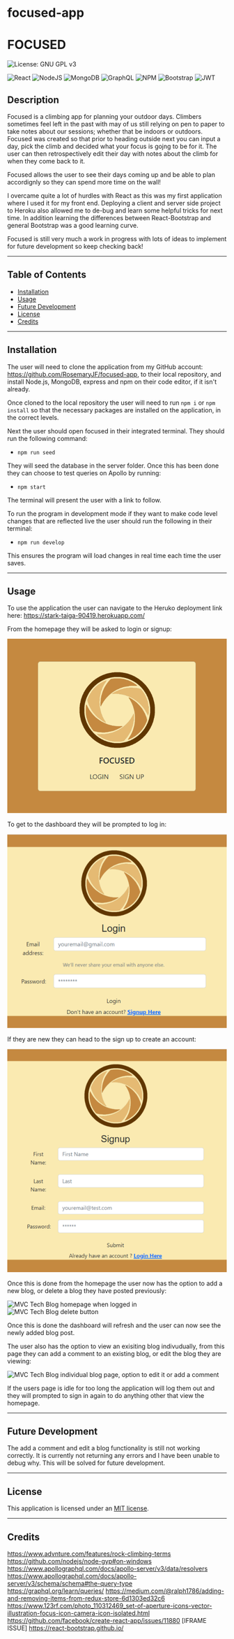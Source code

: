 # focused-app

# FOCUSED

![License: GNU GPL v3](https://img.shields.io/badge/License-GPLv3-blue.svg)

![React](https://img.shields.io/badge/React-20232A?style=for-the-badge&logo=react&logoColor=61DAFB)
![NodeJS](https://img.shields.io/badge/Node.js-339933?style=for-the-badge&logo=nodedotjs&logoColor=white)
![MongoDB](https://img.shields.io/badge/MongoDB-4EA94B?style=for-the-badge&logo=mongodb&logoColor=white)
![GraphQL](https://img.shields.io/badge/GraphQl-E10098?style=for-the-badge&logo=graphql&logoColor=white)
![NPM](https://img.shields.io/badge/npm-CB3837?style=for-the-badge&logo=npm&logoColor=white)
![Bootstrap](https://img.shields.io/badge/Bootstrap-563D7C?style=for-the-badge&logo=bootstrap&logoColor=white)
![JWT](https://img.shields.io/badge/JWT-000000?style=for-the-badge&logo=JSON%20web%20tokens&logoColor=white)



## Description

Focused is a climbing app for planning your outdoor days. Climbers sometimes feel left in the past with may of us still relying on pen to paper to take notes about our sessions; whether that be indoors or outdoors. Focused was created so that prior to heading outside next you can input a day, pick the climb and decided what your focus is gojng to be for it. The user can then retrospectively edit their day with notes about the climb for when they come back to it. 

Focused allows the user to see their days coming up and be able to plan accordignly so they can spend more time on the wall!

I overcame quite a lot of hurdles with React as this was my first application where I used it for my front end. Deploying a client and server side project to Heroku also allowed me to de-bug and learn some helpful tricks for next time. In addition learning the differences between React-Bootstrap and general Bootstrap was a good learning curve. 

Focused is still very much a work in progress with lots of ideas to implement for future development so keep checking back!

---

## Table of Contents

- [Installation](#installation)
- [Usage](#usage)
- [Future Development](#future-development)
- [License](#license)
- [Credits](#credits)

---

## Installation

The user will need to clone the application from my GitHub account: https://github.com/RosemaryJF/focused-app, to their local repository, and install Node.js, MongoDB, express and npm on their code editor, if it isn't already.

Once cloned to the local repository the user will need to run `npm i` or `npm install` so that the necessary packages are installed on the application, in the correct levels.

Next the user should open focused in their integrated terminal. They should run the following command:

- `npm run seed`

They will seed the database in the server folder. Once this has been done they can choose to test queries on Apollo by running:

- `npm start`

The terminal will present the user with a link to follow. 

To run the program in development mode if they want to make code level changes that are reflected live the user should run the following in their terminal:

- `npm run develop`

This ensures the program will load changes in real time each time the user saves.

---

## Usage

To use the application the user can navigate to the Heruko deployment link here:  https://stark-taiga-90419.herokuapp.com/

From the homepage they will be asked to login or signup:

![Focused homepage asking user to login or signup with logo](./server/assets/homepage.png)

To get to the dashboard they will be prompted to log in:

![Focused log in page](./server/assets/login.png)

If they are new they can head to the sign up to create an account:

![Focused sign up page](./server/assets/signup.png)

Once this is done from the homepage the user now has the option to add a new blog, or delete a blog they have posted previously:

![MVC Tech Blog homepage when logged in](public/images/homepage-loggedin.jpg)
![MVC Tech Blog delete button](public/images/delete-button.jpg)

Once this is done the dashboard will refresh and the user can now see the newly added blog post.

The user also has the option to view an exisiting blog indivudually, from this page they can add a comment to an existing blog, or edit the blog they are viewing:

![MVC Tech Blog individual blog page, option to edit it or add a comment](public/images/edit-blog.jpg)

If the users page is idle for too long the application will log them out and they will prompted to sign in again to do anything other that view the homepage.

---

## Future Development

The add a comment and edit a blog functionality is still not working correctly. It is currently not returning any errors and I have been unable to debug why. This will be solved for future development.

---

## License

This application is licensed under an [MIT license](https://github.com/RosemaryJF/mvc-tech-blog/blob/main/LICENSE).

---

## Credits


https://www.advnture.com/features/rock-climbing-terms
https://github.com/nodejs/node-gyp#on-windows
https://www.apollographql.com/docs/apollo-server/v3/data/resolvers
https://www.apollographql.com/docs/apollo-server/v3/schema/schema#the-query-type
https://graphql.org/learn/queries/
https://medium.com/@ralph1786/adding-and-removing-items-from-redux-store-6d1303ed32c6
https://www.123rf.com/photo_110312469_set-of-aperture-icons-vector-illustration-focus-icon-camera-icon-isolated.html
https://github.com/facebook/create-react-app/issues/11880 [IFRAME ISSUE]
https://react-bootstrap.github.io/